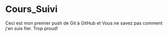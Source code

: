 # Cours_Suivi
Ceci est mon premier push de Git à GitHub et Vous ne savez pas comment j'en suis fier.
Trop proud!